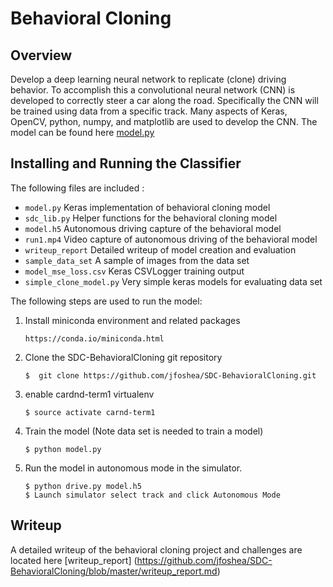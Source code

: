 # Behavioral Cloning 

## Overview
Develop a deep learning neural network to replicate (clone) driving behavior. To accomplish this a convolutional neural network (CNN) is developed to correctly steer a car along the road. Specifically the CNN will be trained using data from a specific track. Many aspects of Keras, OpenCV, python, numpy, and matplotlib are used to develop the CNN. The model can be found here  [model.py](https://github.com/jfoshea/BehavioralCloning/blob/master/model.py)

## Installing and Running the Classifier
The following files are included :
- `model.py` Keras implementation of behavioral cloning model 
- `sdc_lib.py` Helper functions for the behavioral cloning model 
- `model.h5` Autonomous driving capture of the behavioral model 
- `run1.mp4` Video capture of autonomous driving of the behavioral model 
- `writeup_report` Detailed writeup of model creation and evaluation 
- `sample_data_set` A sample of images from the data set 
- `model_mse_loss.csv` Keras CSVLogger training output
- `simple_clone_model.py` Very simple keras models for evaluating data set 

The following steps are used to run the model:
1. Install miniconda environment and related packages
    ```
    https://conda.io/miniconda.html
    ```
2. Clone the SDC-BehavioralCloning git repository
    ```  
    $  git clone https://github.com/jfoshea/SDC-BehavioralCloning.git
    ```

3. enable cardnd-term1 virtualenv
    ```
    $ source activate carnd-term1
    ```
4. Train the model (Note data set is needed to train a model)
    ```
    $ python model.py
    ```
5. Run the model in autonomous mode in the simulator.
    ```
    $ python drive.py model.h5
    $ Launch simulator select track and click Autonomous Mode
    ```

## Writeup 
A detailed writeup of the behavioral cloning project and challenges are located here [writeup_report] (https://github.com/jfoshea/SDC-BehavioralCloning/blob/master/writeup_report.md)

